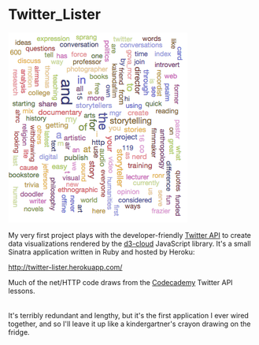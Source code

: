 Twitter_Lister
====================

![alt tag](https://github.com/akuttruff/twitter_lister/blob/master/wordcloud.png)

My very first project plays with the developer-friendly [Twitter API](https://dev.twitter.com/docs) to create data visualizations rendered by the [d3-cloud](https://github.com/jasondavies/d3-cloud) JavaScript library. It's a small Sinatra application written in Ruby and hosted by Heroku: 

http://twitter-lister.herokuapp.com/

Much of the net/HTTP code draws from the [Codecademy](www.codecademy.com) Twitter API lessons. 

######

It's terribly redundant and lengthy, but it's the first application I ever wired together, and so I'll leave it up like a kindergartner's crayon drawing on the fridge. 
